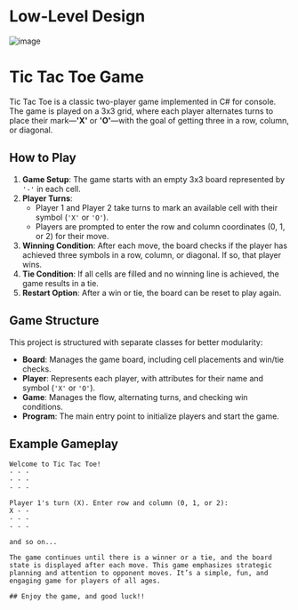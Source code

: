 # Low-Level Design

![image](https://github.com/user-attachments/assets/d64751ab-9e5e-49c3-9549-0e343bed4b08)


# Tic Tac Toe Game

Tic Tac Toe is a classic two-player game implemented in C# for console. The game is played on a 3x3 grid, where each player alternates turns to place their mark—**'X'** or **'O'**—with the goal of getting three in a row, column, or diagonal.

## How to Play

1. **Game Setup**: The game starts with an empty 3x3 board represented by `'-'` in each cell.
2. **Player Turns**: 
   - Player 1 and Player 2 take turns to mark an available cell with their symbol (`'X'` or `'O'`).
   - Players are prompted to enter the row and column coordinates (0, 1, or 2) for their move.
3. **Winning Condition**: After each move, the board checks if the player has achieved three symbols in a row, column, or diagonal. If so, that player wins.
4. **Tie Condition**: If all cells are filled and no winning line is achieved, the game results in a tie.
5. **Restart Option**: After a win or tie, the board can be reset to play again.

## Game Structure

This project is structured with separate classes for better modularity:

- **Board**: Manages the game board, including cell placements and win/tie checks.
- **Player**: Represents each player, with attributes for their name and symbol (`'X'` or `'O'`).
- **Game**: Manages the flow, alternating turns, and checking win conditions.
- **Program**: The main entry point to initialize players and start the game.

## Example Gameplay

```plaintext
Welcome to Tic Tac Toe!
- - -
- - -
- - -

Player 1's turn (X). Enter row and column (0, 1, or 2):
X - -
- - -
- - -

and so on...

The game continues until there is a winner or a tie, and the board state is displayed after each move. This game emphasizes strategic planning and attention to opponent moves. It’s a simple, fun, and engaging game for players of all ages.

## Enjoy the game, and good luck!!
